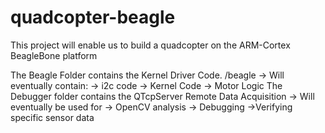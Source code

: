 quadcopter-beagle
=================

This project will enable us to build a quadcopter on the ARM-Cortex BeagleBone platform

The Beagle Folder contains the Kernel Driver Code. /beagle
  -> Will eventually contain:
    -> i2c code
    -> Kernel Code
    -> Motor Logic
The Debugger folder contains the QTcpServer Remote Data Acquisition
  -> Will eventually be used for
    -> OpenCV analysis
    -> Debugging
    ->Verifying specific sensor data
